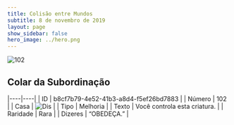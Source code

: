 ```yaml
---
title: Colisão entre Mundos
subtitle: 8 de novembro de 2019
layout: page
show_sidebar: false
hero_image: ../hero.png
---
```


![102](https://cdn.keyforgegame.com/media/card_front/pt/452_102_F2P9VW75869Q_pt.png)

## Colar da Subordinação

|----|----|
| ID | b8cf7b79-4e52-41b3-a8d4-f5ef26bd7883 |
| Número | 102 |
| Casa | ![Dis](https://archonarcana.com/images/thumb/e/e8/Dis.png/22px-Dis.png "Dis") |
| Tipo | Melhoria |
| Texto | Você controla esta criatura. |
| Raridade | Rara |
| Dizeres | “OBEDEÇA.” |
